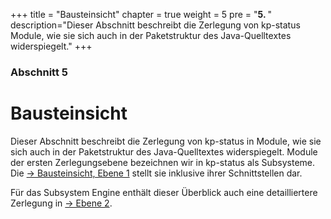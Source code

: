 +++
title = "Bausteinsicht"
chapter = true
weight = 5
pre = "<b>5. </b>"
description="Dieser Abschnitt beschreibt die Zerlegung von kp-status Module, wie sie sich auch in der Paketstruktur des Java-Quelltextes widerspiegelt."
+++

### Abschnitt 5

# Bausteinsicht

Dieser Abschnitt beschreibt die Zerlegung von kp-status in Module, wie sie sich auch in der Paketstruktur des Java-Quelltextes widerspiegelt.
Module der ersten Zerlegungsebene bezeichnen wir in kp-status als Subsysteme.
Die [→ Bausteinsicht, Ebene 1](/05_bausteinsicht/01_ebene_1/) stellt sie inklusive ihrer Schnittstellen dar.

Für das Subsystem Engine enthält dieser Überblick auch eine detailliertere Zerlegung in [→ Ebene 2](/05_bausteinsicht/06_ebene_2_engine/).

